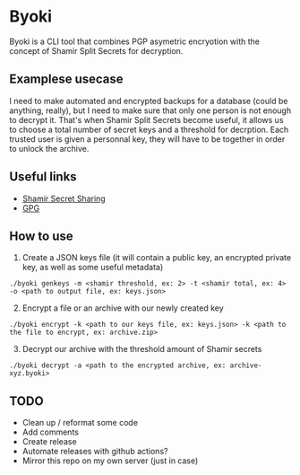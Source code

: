 # Byoki
Byoki is a CLI tool that combines PGP asymetric encryotion with the concept of Shamir Split Secrets for decryption.

## Examplese usecase
I need to make automated and encrypted backups for a database (could be anything, really), but I need to make sure that only one person is not enough to decrypt it.
That's when Shamir Split Secrets become useful, it allows us to choose a total number of secret keys and a threshold for decrption. Each trusted user is given a personnal key, they will have to be together in order to unlock the archive.

## Useful links
- [Shamir Secret Sharing](https://en.wikipedia.org/wiki/Shamir%27s_Secret_Sharing)
- [GPG](https://en.wikipedia.org/wiki/GNU_Privacy_Guard)

## How to use
1. Create a JSON keys file (it will contain a public key, an encrypted private key, as well as some useful metadata)
```
./byoki genkeys -m <shamir threshold, ex: 2> -t <shamir total, ex: 4> -o <path to output file, ex: keys.json>
```
2. Encrypt a file or an archive with our newly created key
```
./byoki encrypt -k <path to our keys file, ex: keys.json> -k <path to the file to encrypt, ex: archive.zip>
```
3. Decrypt our archive with the threshold amount of Shamir secrets
```
./byoki decrypt -a <path to the encrypted archive, ex: archive-xyz.byoki>
```

## TODO
- Clean up / reformat some code
- Add comments
- Create release
- Automate releases with github actions?
- Mirror this repo on my own server (just in case)